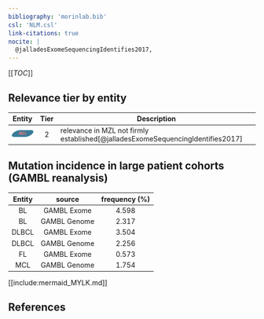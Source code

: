 ```yaml
---
bibliography: 'morinlab.bib'
csl: 'NLM.csl'
link-citations: true
nocite: |
  @jalladesExomeSequencingIdentifies2017, 
---
```


[[_TOC_]]




## Relevance tier by entity

|Entity|Tier|Description|
|:------:|:----:|--------------------------------------|
|![MZL](images/icons/MZL_tier2.png)|2|relevance in MZL not firmly established[@jalladesExomeSequencingIdentifies2017]|


## Mutation incidence in large patient cohorts (GAMBL reanalysis)

|Entity|source |frequency (%)|
|:------:|:----:|:----:|
|BL|GAMBL Exome |4.598 |
|BL|GAMBL Genome |2.317 |
|DLBCL|GAMBL Exome |3.504 |
|DLBCL|GAMBL Genome |2.256 |
|FL|GAMBL Exome |0.573 |
|MCL|GAMBL Genome |1.754 |


[[include:mermaid_MYLK.md]]

## References


